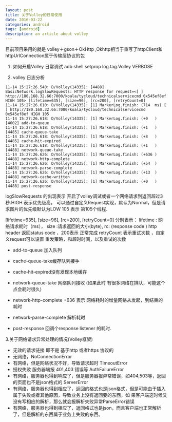 ```yaml
---
layout: post
title: 关于Volley的日常使用
date: 2016-03-22
categories: android
tags: [android]
description: an article about volley
---
```



目前项目采用的就是 volley＋gson＋OkHttp ,Okhttp相当于重写了httpClient和httpUrlConnection属于传输层协议的包


1. 如何开启Volley 日常调试 adb shell setprop log.tag.Volley VERBOSE



2. volley 日志分析
```
11-14 15:27:26.540: D/Volley(14335): [4488] BasicNetwork.logSlowRequests: HTTP response for request=<[ ] http://180.168.32.66:7000/koala/tycloud/technicalservicecmd 0x545ef8ef HIGH 105> [lifetime=635], [size=96], [rc=200], [retryCount=0]
11-14 15:27:26.610: D/Volley(14335): [1] MarkerLog.finish: (714  ms) [ ] http://180.168.32.66:7000/koala/tycloud/technicalservicecmd 0x545ef8ef HIGH 105
11-14 15:27:26.618: D/Volley(14335): [1] MarkerLog.finish: (+0   ) [4602] add-to-queue
11-14 15:27:26.618: D/Volley(14335): [1] MarkerLog.finish: (+1   ) [4485] cache-queue-take
11-14 15:27:26.618: D/Volley(14335): [1] MarkerLog.finish: (+8   ) [4485] cache-hit-expired
11-14 15:27:26.618: D/Volley(14335): [1] MarkerLog.finish: (+1   ) [4488] network-queue-take
11-14 15:27:26.626: D/Volley(14335): [1] MarkerLog.finish: (+636 ) [4488] network-http-complete
11-14 15:27:26.626: D/Volley(14335): [1] MarkerLog.finish: (+54  ) [4488] network-parse-complete
11-14 15:27:26.626: D/Volley(14335): [1] MarkerLog.finish: (+13  ) [4488] network-cache-written
11-14 15:27:26.626: D/Volley(14335): [1] MarkerLog.finish: (+0   ) [4488] post-response
```

logSlowRequests  的出现表示 开启了volley调试或者一个网络请求到返回超过3秒.HIGH   表示优先级高， 可以通过自定义Request实现，默认为Normal，但是请求图片的优先级默认为LOW
105 表示 第105个线程.

[lifetime=635], [size=96], [rc=200], [retryCount=0]  分别表示：
lifetime : 网络请求耗时（ms），
size :请求返回的大小(byte),
rc: (response code ) http header 返回status code  ，200表示 正常完成
retryCount 表示重试次数 ，自定义request可以设置 重发策略，和超时时间，以及重试的次数

* add-to-queue 加入队列

* cache-queue-take缓存队列接手

* cache-hit-expired没有发现本地缓存

* network-queue-take 网络队列接收 (如果此时 有很多网络在排队，可能这个点会耗时很久)

* network-http-complete  +636 表示 网络耗时的增量网络从发起，到结束的耗时

* network-parse-complete 解析耗时

* post-response 
回调个response listener 的耗时.


3.关于网络请求异常处理的情况(Volley框架)
 * 无效的请求链接  即不是 基于http 或者https 协议的
 * 无网络，NoConnectionError
 * 有网络，但是网络状况不好，导致请求超时   TimeoutError
 * 授权失败  服务器端报 401,403 错误等 AuthFailureError
 * 有网络，服务器也得到响应了，但是服务器报异常错误，如404,503等，返回的页面也不是json格式的 ServerError
 * 有网络，服务器也得到相应了，返回的格式也是json格式，但是可能由于插入属于失败或者其他原因，导致业务上没有返回要的东西，如
 果客户端这时候又没有写相应的解析，那么就会报解析失败异常ParseError错误
 * 有网络，服务器也得到相应了，返回格式也是json，而且客户端也正常解析了，但是解析的东西属于业务上失败的东西。




